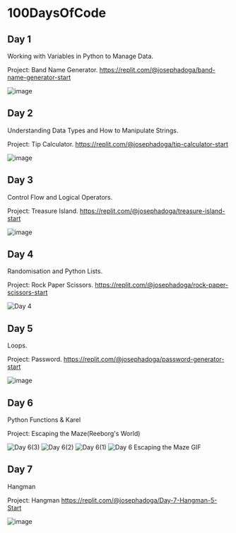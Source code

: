 # 100DaysOfCode



## **Day 1**

Working with Variables in Python to Manage Data.

Project: Band Name Generator.
https://replit.com/@josephadoga/band-name-generator-start

![image](https://github.com/josephadoga/100DaysOfCode/assets/76846789/4959fc51-a3ad-4333-ae8b-9fbf4b47594e)








## **Day 2**

Understanding Data Types and How to Manipulate Strings.

Project: Tip Calculator.
https://replit.com/@josephadoga/tip-calculator-start

![image](https://github.com/josephadoga/100DaysOfCode/assets/76846789/41e8620d-99dd-450f-ad43-fd48c518d49d)






## **Day 3**

Control Flow and Logical Operators.

Project: Treasure Island.
https://replit.com/@josephadoga/treasure-island-start

![image](https://github.com/josephadoga/100DaysOfCode/assets/76846789/909a0e0e-8b39-4dae-b5c9-d890cbd59eff)






## **Day 4**

Randomisation and Python Lists.

Project: Rock Paper Scissors.
https://replit.com/@josephadoga/rock-paper-scissors-start

![Day 4](https://github.com/josephadoga/100DaysOfCode/assets/76846789/5b9fc2fa-248d-487e-9a48-ecbff9b602c8)






## **Day 5**

Loops.

Project: Password.
https://replit.com/@josephadoga/password-generator-start

![image](https://github.com/josephadoga/100DaysOfCode/assets/76846789/af268287-1b90-4a63-8218-af644ab4d2b6)





## **Day 6**

Python Functions & Karel

Project: Escaping the Maze(Reeborg's World)

![Day 6(3)](https://github.com/josephadoga/100DaysOfCode/assets/76846789/cfd1830e-7a9c-496c-ac71-b0c1eaaec37f)
![Day 6(2)](https://github.com/josephadoga/100DaysOfCode/assets/76846789/22937dd3-08cd-427b-a6fe-61244aad1748)
![Day 6(1)](https://github.com/josephadoga/100DaysOfCode/assets/76846789/bff5dfab-37cf-460b-b832-fa8ae0948ff8)
![Day 6 Escaping the Maze GIF](https://github.com/josephadoga/100DaysOfCode/assets/76846789/700dd060-bacd-4bdb-8b2f-5000aab6e5f5)





## **Day 7**

Hangman

Project: Hangman
https://replit.com/@josephadoga/Day-7-Hangman-5-Start

![image](https://github.com/josephadoga/100DaysOfCode/assets/76846789/4fc01eb6-ca27-4231-9df1-505124a6d533)
